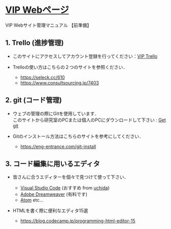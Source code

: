 # [VIP Webページ](http://www.vip.is.ritsumei.ac.jp/index.html "VIP_web")

VIP Webサイト管理マニュアル
【前準備】
## 1. Trello (進捗管理)
* このサイトにアクセスしてアカウント登録を行ってください：[VIP Trello](https://trello.com/invite/b/BjctbwUn/33545a6e62d90b3f84a3ce8be4294341/web%E3%82%B5%E3%82%A4%E3%83%88%E3%83%BB%E3%82%B5%E3%83%BC%E3%83%90%E3%83%BC%E6%A7%8B%E7%AF%89-%E4%BF%82 "Trello")

* Trelloの使い方はこちらの２つのサイトを参照ください．
    * https://seleck.cc/610
    * https://www.consultsourcing.jp/7403

## 2. git (コード管理)
* ウェブの管理の際にGitを使用しています．<br>
このサイトから研究室のPCまたは個人のPCにダウンロードして下さい : [Get git](https://git-for-windows.github.io/ "Trello")

* Gitのインストール方法はこちらのサイトを参考にしてください．
    * https://eng-entrance.com/git-install
## 3. コード編集に用いるエディタ
* 皆さんに合うエディターを個々で見つけて使って下さい．
    * [Visual Studio Code](https://code.visualstudio.com/ "Visual Studio Code")  (おすすめ from [uchida](https://github.com/junprog "uchida"))
    * [Adobe Dreamweaver](https://www.adobe.com/jp/products/dreamweaver.html "Adobe Dreamweaver") (有料です)
    * [Atom](https://atom.io/ "Atom")  etc...

* HTMLを書く際に便利なエディタ15選
    * https://blog.codecamp.jp/programming-html-editor-15